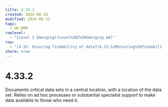 ```yaml
---
title: 4.33.2
created: 2024-08-28
modified: 2024-09-12
tags:
  - UK-DMM
rowlevel:
  - "[Level 2 Emerging](Level%202%20Emerging.md)"
row:
  - "[4.33. Ensuring findability of data](4.33.%20Ensuring%20findability%20of%20data.md)"
share: true
---
```

# 4.33.2

Documents critical data sets in a central location, with a location of the data set. Relies on ad hoc processes or substantial specialist support to make data available to those who need it.
